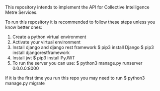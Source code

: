This repository intends to implement the API for Collective Intelligence Metre Services.

To run this repository it is recommended to follow these steps unless you know better ones:

1. Create a python virtual environment
2. Activate your virtual environment
3. Install django and django rest framework
$ pip3 install Django
$ pip3 install djangorestframework
4. Install jwt
$ pip3 install PyJWT
4. To run the server you can use:
$ python3 manage.py runserver 0.0.0.0:8000

If it is the first time you run this repo you may need to run 
$ python3 manage.py migrate

